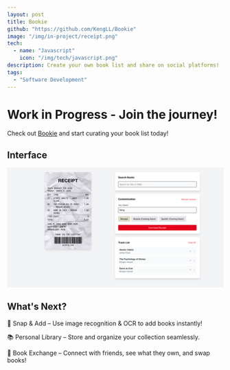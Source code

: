 ```yaml
---
layout: post
title: Bookie
github: "https://github.com/KengLL/Bookie"
image: "/img/in-project/receipt.png"
tech:
  - name: "Javascript"
    icon: "/img/tech/javascript.png"
description: Create your own book list and share on social platforms!
tags:
  - "Software Development"
---
```


# Work in Progress - Join the journey!

Check out [Bookie](https://localbookie.vercel.app/) and start curating your book list today!

## Interface

![image](/img/in-project/bookie_interface.png)

## What's Next?

📸 Snap & Add – Use image recognition & OCR to add books instantly!

📚 Personal Library – Store and organize your collection seamlessly.

🔄 Book Exchange – Connect with friends, see what they own, and swap books!